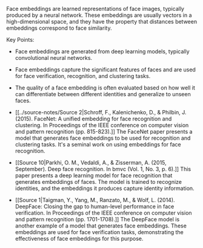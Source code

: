 Face embeddings are learned representations of face images, typically produced by a neural network. These embeddings are usually vectors in a high-dimensional space, and they have the property that distances between embeddings correspond to face similarity.

Key Points:
- Face embeddings are generated from deep learning models, typically convolutional neural networks.
- Face embeddings capture the significant features of faces and are used for face verification, recognition, and clustering tasks.
- The quality of a face embedding is often evaluated based on how well it can differentiate between different identities and generalize to unseen faces.


- [[../source-notes/Source 2|Schroff, F., Kalenichenko, D., & Philbin, J. (2015). FaceNet: A unified embedding for face recognition and clustering. In Proceedings of the IEEE conference on computer vision and pattern recognition (pp. 815-823).]] The FaceNet paper presents a model that generates face embeddings to be used for recognition and clustering tasks. It's a seminal work on using embeddings for face recognition.

- [[Source 10|Parkhi, O. M., Vedaldi, A., & Zisserman, A. (2015, September). Deep face recognition. In bmvc (Vol. 1, No. 3, p. 6).]] This paper presents a deep learning model for face recognition that generates embeddings of faces. The model is trained to recognize identities, and the embeddings it produces capture identity information.

- [[Source 1|Taigman, Y., Yang, M., Ranzato, M., & Wolf, L. (2014). DeepFace: Closing the gap to human-level performance in face verification. In Proceedings of the IEEE conference on computer vision and pattern recognition (pp. 1701-1708).]] The DeepFace model is another example of a model that generates face embeddings. These embeddings are used for face verification tasks, demonstrating the effectiveness of face embeddings for this purpose.

